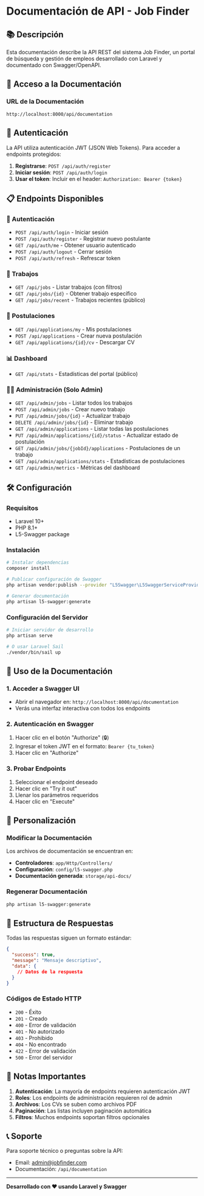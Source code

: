 # Documentación de API - Job Finder

## 📚 Descripción

Esta documentación describe la API REST del sistema Job Finder, un portal de búsqueda y gestión de empleos desarrollado con Laravel y documentado con Swagger/OpenAPI.

## 🚀 Acceso a la Documentación

### URL de la Documentación
```
http://localhost:8000/api/documentation
```


## 🔐 Autenticación

La API utiliza autenticación JWT (JSON Web Tokens). Para acceder a endpoints protegidos:

1. **Registrarse**: `POST /api/auth/register`
2. **Iniciar sesión**: `POST /api/auth/login`
3. **Usar el token**: Incluir en el header: `Authorization: Bearer {token}`

## 📋 Endpoints Disponibles

### 🔑 Autenticación
- `POST /api/auth/login` - Iniciar sesión
- `POST /api/auth/register` - Registrar nuevo postulante
- `GET /api/auth/me` - Obtener usuario autenticado
- `POST /api/auth/logout` - Cerrar sesión
- `POST /api/auth/refresh` - Refrescar token

### 💼 Trabajos
- `GET /api/jobs` - Listar trabajos (con filtros)
- `GET /api/jobs/{id}` - Obtener trabajo específico
- `GET /api/jobs/recent` - Trabajos recientes (público)

### 📝 Postulaciones
- `GET /api/applications/my` - Mis postulaciones
- `POST /api/applications` - Crear nueva postulación
- `GET /api/applications/{id}/cv` - Descargar CV

### 📊 Dashboard
- `GET /api/stats` - Estadísticas del portal (público)

### 👨‍💼 Administración (Solo Admin)
- `GET /api/admin/jobs` - Listar todos los trabajos
- `POST /api/admin/jobs` - Crear nuevo trabajo
- `PUT /api/admin/jobs/{id}` - Actualizar trabajo
- `DELETE /api/admin/jobs/{id}` - Eliminar trabajo
- `GET /api/admin/applications` - Listar todas las postulaciones
- `PUT /api/admin/applications/{id}/status` - Actualizar estado de postulación
- `GET /api/admin/jobs/{jobId}/applications` - Postulaciones de un trabajo
- `GET /api/admin/applications/stats` - Estadísticas de postulaciones
- `GET /api/admin/metrics` - Métricas del dashboard

## 🛠️ Configuración

### Requisitos
- Laravel 10+
- PHP 8.1+
- L5-Swagger package

### Instalación
```bash
# Instalar dependencias
composer install

# Publicar configuración de Swagger
php artisan vendor:publish --provider "L5Swagger\L5SwaggerServiceProvider"

# Generar documentación
php artisan l5-swagger:generate
```

### Configuración del Servidor
```bash
# Iniciar servidor de desarrollo
php artisan serve

# O usar Laravel Sail
./vendor/bin/sail up
```

## 📖 Uso de la Documentación

### 1. Acceder a Swagger UI
- Abrir el navegador en: `http://localhost:8000/api/documentation`
- Verás una interfaz interactiva con todos los endpoints

### 2. Autenticación en Swagger
1. Hacer clic en el botón "Authorize" (🔒)
2. Ingresar el token JWT en el formato: `Bearer {tu_token}`
3. Hacer clic en "Authorize"

### 3. Probar Endpoints
1. Seleccionar el endpoint deseado
2. Hacer clic en "Try it out"
3. Llenar los parámetros requeridos
4. Hacer clic en "Execute"

## 🔧 Personalización

### Modificar la Documentación
Los archivos de documentación se encuentran en:
- **Controladores**: `app/Http/Controllers/`
- **Configuración**: `config/l5-swagger.php`
- **Documentación generada**: `storage/api-docs/`

### Regenerar Documentación
```bash
php artisan l5-swagger:generate
```

## 📝 Estructura de Respuestas

Todas las respuestas siguen un formato estándar:

```json
{
  "success": true,
  "message": "Mensaje descriptivo",
  "data": {
    // Datos de la respuesta
  }
}
```

### Códigos de Estado HTTP
- `200` - Éxito
- `201` - Creado
- `400` - Error de validación
- `401` - No autorizado
- `403` - Prohibido
- `404` - No encontrado
- `422` - Error de validación
- `500` - Error del servidor

## 🚨 Notas Importantes

1. **Autenticación**: La mayoría de endpoints requieren autenticación JWT
2. **Roles**: Los endpoints de administración requieren rol de admin
3. **Archivos**: Los CVs se suben como archivos PDF
4. **Paginación**: Las listas incluyen paginación automática
5. **Filtros**: Muchos endpoints soportan filtros opcionales

## 📞 Soporte

Para soporte técnico o preguntas sobre la API:
- Email: admin@jobfinder.com
- Documentación: `/api/documentation`

---

**Desarrollado con ❤️ usando Laravel y Swagger** 